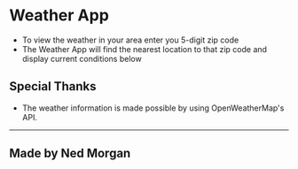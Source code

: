 # Weather App

* To view the weather in your area enter you 5-digit zip code
* The Weather App will find the nearest location to that zip code and display current conditions below

## Special Thanks

* The weather information is made possible by using OpenWeatherMap's API.

___
## Made by Ned Morgan
